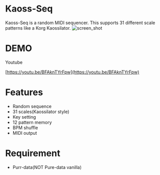 # Kaoss-Seq

Kaoss-Seq is a random MIDI sequencer. This supports 31 different scale patterns like a Korg Kaossilator.
![screen_shot](https://user-images.githubusercontent.com/17458815/84587278-b7aaca80-ae58-11ea-8ecd-ef110b84db3d.png)

# DEMO

Youtube

[https://youtu.be/BFAknTYrFpw](https://youtu.be/BFAknTYrFpw)

# Features

* Random sequence
* 31 scales(Kaossilator style)
* Key setting
* 12 pattern memory
* BPM shuffle
* MIDI output

# Requirement


* Purr-data(NOT Pure-data vanilla)
